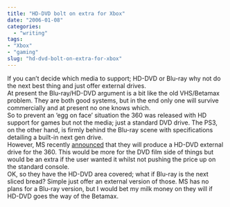 ```yaml
---
title: "HD-DVD bolt on extra for Xbox"
date: "2006-01-08"
categories: 
  - "writing"
tags:
- "Xbox"
- "gaming"
slug: "hd-dvd-bolt-on-extra-for-xbox"
---
```


If you can’t decide which media to support; HD-DVD or Blu-ray why not do the next best thing and just offer external drives.  
At present the Blu-ray/HD-DVD argument is a bit like the old VHS/Betamax problem. They are both good systems, but in the end only one will survive commercially and at present no one knows which.  
So to prevent an ‘egg on face’ situation the 360 was released with HD support for games but not the media; just a standard DVD drive. The PS3, on the other hand, is firmly behind the Blu-ray scene with specifications detailing a built-in next gen drive.  
However, MS recently [announced](https://www.gamespot.com/news/6141859.html) that they will produce a HD-DVD external drive for the 360. This would be more for the DVD film side of things but would be an extra if the user wanted it whilst not pushing the price up on the standard console.  
OK, so they have the HD-DVD area covered; what if Blu-ray is the next sliced bread? Simple just offer an external version of those. MS has no plans for a Blu-ray version, but I would bet my milk money on they will if HD-DVD goes the way of the Betamax.
